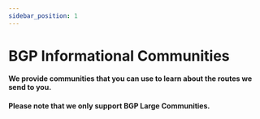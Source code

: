 ```yaml
---
sidebar_position: 1
---
```


# BGP Informational Communities

#### We provide communities that you can use to learn about the routes we send to you.

#### Please note that we only support BGP Large Communities.

